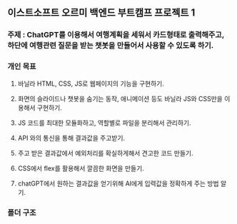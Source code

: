 ## 이스트소프트 오르미 백엔드 부트캠프 프로젝트 1

### 주제 : ChatGPT를 이용해서 여행계획을 세워서 카드형태로 출력해주고, 하단에 여행관련 질문을 받는 챗봇을 만들어서 사용할 수 있도록 하기.

### 개인 목표

1. 바닐라 HTML, CSS, JS로 웹페이지의 기능을 구현하기.

2. 화면의 슬라이드나 챗봇을 숨기는 동작, 애니메이션 등도 바닐라 JS와 CSS만을 이용해서 구현하기.

3. JS 코드를 최대한 모듈화하고, 역할별로 파일을 분리해서 관리하기.

4. API 와의 통신을 통해 결과값을 주고받기.

5. 주고 받은 결과값에서 예외처리를 확실하게해서 견고한 코드 만들기.

6. CSS에서 flex를 활용해서 깔끔한 화면을 만들기.

7. chatGPT에서 원하는 결과값을 얻기위해 AI에게 입력값을 정확하게 주는 방법 알기.

### 폴더 구조
